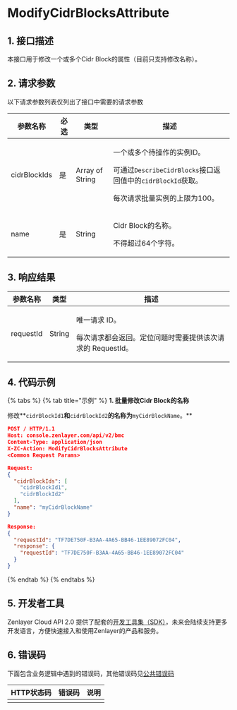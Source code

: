 # ModifyCidrBlocksAttribute

## 1. 接口描述

本接口用于修改一个或多个Cidr Block的属性（目前只支持修改名称）。



## 2. 请求参数

以下请求参数列表仅列出了接口中需要的请求参数

| 参数名称         | 必选 | 类型              | 描述                                                                                                                      |
| ------------ | -- | --------------- | ----------------------------------------------------------------------------------------------------------------------- |
| cidrBlockIds | 是  | Array of String | <p>一个或多个待操作的实例ID。</p><p>可通过<code>DescribeCidrBlocks</code>接口返回值中的<code>cidrBlockId</code>获取。</p><p>每次请求批量实例的上限为100。</p> |
| name         | 是  | String          | <p>Cidr Block的名称。</p><p>不得超过64个字符。</p>                                                                                  |



## 3. 响应结果

| 参数名称      | 类型     | 描述                                                       |
| --------- | ------ | -------------------------------------------------------- |
| requestId | String | <p>唯一请求 ID。</p><p>每次请求都会返回。定位问题时需要提供该次请求的 RequestId。</p> |



## 4. 代码示例

{% tabs %}
{% tab title="示例" %}
**1. 批量修改Cidr Block的名称**

修改**`cidrBlockId1`**和**`cidrBlockId2`**的名称为**`myCidrBlockName`。**

```json
POST / HTTP/1.1
Host: console.zenlayer.com/api/v2/bmc
Content-Type: application/json
X-ZC-Action: ModifyCidrBlocksAttribute
<Common Request Params>

Request:
{
  "cidrBlockIds": [
    "cidrBlockId1",
    "cidrBlockId2"
  ],
  "name": "myCidrBlockName"
}

Response:
{
  "requestId": "TF7DE750F-B3AA-4A65-BB46-1EE89072FC04",
  "response": {
    "requestId": "TF7DE750F-B3AA-4A65-BB46-1EE89072FC04"
  }
}
```
{% endtab %}
{% endtabs %}



## 5. 开发者工具

Zenlayer Cloud API 2.0 提供了配套的[开发工具集（SDK）](../../api-introduction/sdk/)，未来会陆续支持更多开发语言，方便快速接入和使用Zenlayer的产品和服务。



## 6. 错误码

下面包含业务逻辑中遇到的错误码，其他错误码见[公共错误码](../../api-introduction/instruction/commonerrorcode.md)

| HTTP状态码 | 错误码 | 说明 |
| ------- | --- | -- |
|         |     |    |
